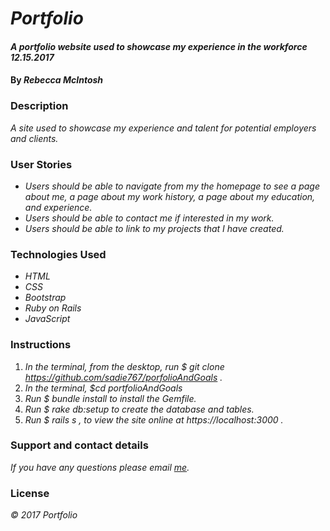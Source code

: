 # _Portfolio_

#### _A portfolio website used to showcase my experience in the workforce 12.15.2017_

#### By _Rebecca McIntosh_

### Description

_A site used to showcase my experience and talent for potential employers and clients._


### User Stories

* _Users should be able to navigate from my the homepage to see a page about me, a page about my work history, a page about my education, and experience._
* _Users should be able to contact me if interested in my work._
* _Users should be able to link to my projects that I have created._


### Technologies Used

* _HTML_
* _CSS_
* _Bootstrap_
* _Ruby on Rails_
* _JavaScript_

### Instructions
1. _In the terminal, from the desktop, run $ git clone https://github.com/sadie767/porfolioAndGoals ._
2. _In the terminal, $cd portfolioAndGoals_
3. _Run $ bundle install to install the Gemfile._
4. _Run $ rake db:setup to create the database and tables._
5. _Run $ rails s , to view the site online at https://localhost:3000 ._


### Support and contact details

_If you have any questions please email [me](biffbangpow767@yahoo.com)._

### License

_© 2017 Portfolio_
